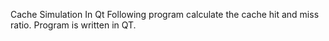 Cache Simulation In Qt
Following program calculate the cache hit and miss ratio. Program is written in QT. 
